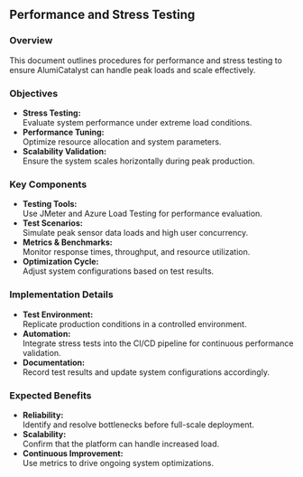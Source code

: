 ## Performance and Stress Testing

### Overview
This document outlines procedures for performance and stress testing to ensure AlumiCatalyst can handle peak loads and scale effectively.

### Objectives
- **Stress Testing:**  
  Evaluate system performance under extreme load conditions.
- **Performance Tuning:**  
  Optimize resource allocation and system parameters.
- **Scalability Validation:**  
  Ensure the system scales horizontally during peak production.

### Key Components
- **Testing Tools:**  
  Use JMeter and Azure Load Testing for performance evaluation.
- **Test Scenarios:**  
  Simulate peak sensor data loads and high user concurrency.
- **Metrics & Benchmarks:**  
  Monitor response times, throughput, and resource utilization.
- **Optimization Cycle:**  
  Adjust system configurations based on test results.

### Implementation Details
- **Test Environment:**  
  Replicate production conditions in a controlled environment.
- **Automation:**  
  Integrate stress tests into the CI/CD pipeline for continuous performance validation.
- **Documentation:**  
  Record test results and update system configurations accordingly.

### Expected Benefits
- **Reliability:**  
  Identify and resolve bottlenecks before full-scale deployment.
- **Scalability:**  
  Confirm that the platform can handle increased load.
- **Continuous Improvement:**  
  Use metrics to drive ongoing system optimizations.

